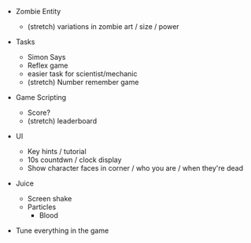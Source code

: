 
* Zombie Entity
    * (stretch) variations in zombie art / size / power

* Tasks
    * Simon Says
    * Reflex game
    * easier task for scientist/mechanic
    * (stretch) Number remember game

* Game Scripting
    * Score?
    * (stretch) leaderboard

* UI
    * Key hints / tutorial
    * 10s countdwn / clock display
    * Show character faces in corner / who you are / when they're dead

* Juice
    * Screen shake
    * Particles
        * Blood

* Tune everything in the game


